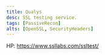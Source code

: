 ```yaml
---
title: Qualys
desc: SSL testing service.
tags: [PassiveRecon]
alts: [OpenSSL, SecurityHeaders]
---
```


HP:
<a href="https://www.ssllabs.com/ssltest/" target="_blank" rel="noopener noreferrer">
    https://www.ssllabs.com/ssltest/
</a>